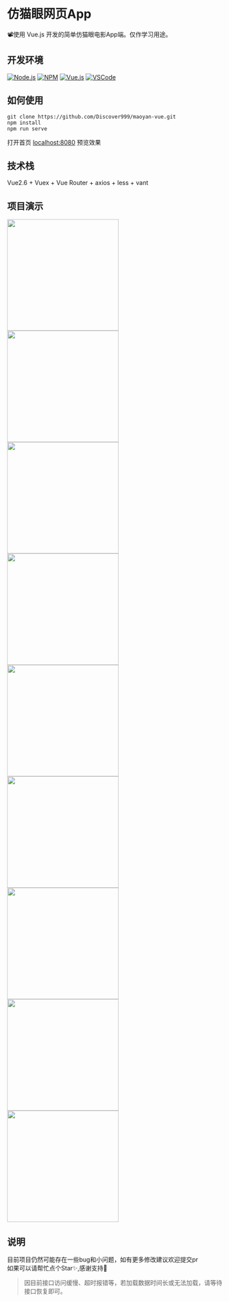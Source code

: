# 仿猫眼网页App

📽使用 Vue.js 开发的简单仿猫眼电影App端。仅作学习用途。

## 开发环境

  [![Node.js](https://img.shields.io/badge/-Node.js-339933?style=plastic&logo=Node.js)](https://nodejs.org/zh-cn/)
  [![NPM](https://img.shields.io/badge/-NPM-CB3837?style=plastic&logo=npm)](https://www.npmjs.com/package/npm)
  [![Vue.js](https://img.shields.io/badge/-Vue.js-4FC08D?style=plastic&logo=vue.js)](https://v2.cn.vuejs.org/)
  [![VSCode](https://img.shields.io/badge/-VSCode-007ACC?style=plastic&logo=visual-studio-code)](https://code.visualstudio.com/)

## 如何使用

    git clone https://github.com/Discover999/maoyan-vue.git
    npm install
    npm run serve
打开首页 [localhost:8080](http://localhost:8080/) 预览效果

## 技术栈

Vue2.6 + Vuex + Vue Router + axios + less + vant

## 项目演示

<img src="src/Screenshot/m1.png" width="260px"> <img src="src/Screenshot/m2.png" width="260px"> <img src="src/Screenshot/m3.png" width="260px"> <img src="src/Screenshot/m4.png" width="260px"> <img src="src/Screenshot/m5.png" width="260px"> <img src="src/Screenshot/m6.png" width="260px"> <img src="src/Screenshot/m7.png" width="260px"> <img src="src/Screenshot/m8.png" width="260px"> <img src="src/Screenshot/m9.png" width="260px">

## 说明

目前项目仍然可能存在一些bug和小问题，如有更多修改建议欢迎提交pr  
如果可以请帮忙点个Star✨,感谢支持💖

> 因目前接口访问缓慢、超时报错等，若加载数据时间长或无法加载，请等待接口恢复即可。
